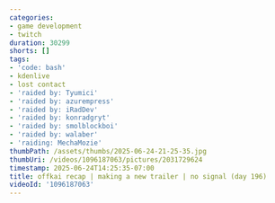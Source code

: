 ```yaml
---
categories:
- game development
- twitch
duration: 30299
shorts: []
tags:
- 'code: bash'
- kdenlive
- lost contact
- 'raided by: Tyumici'
- 'raided by: azurempress'
- 'raided by: iRadDev'
- 'raided by: konradgryt'
- 'raided by: smolblockboi'
- 'raided by: walaber'
- 'raiding: MechaMozie'
thumbPath: /assets/thumbs/2025-06-24-21-25-35.jpg
thumbUri: /videos/1096187063/pictures/2031729624
timestamp: 2025-06-24T14:25:35-07:00
title: offkai recap | making a new trailer | no signal (day 196)
videoId: '1096187063'
---
```

